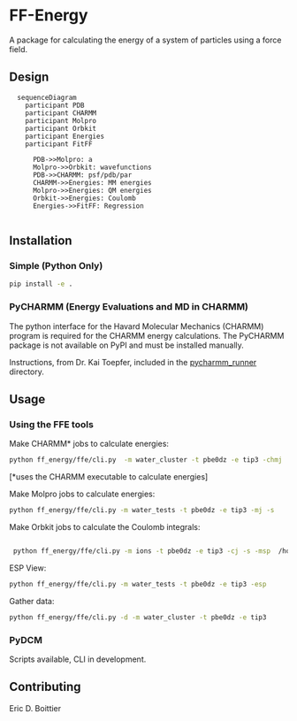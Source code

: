 # FF-Energy
A package for calculating the energy of a system of particles using a force field.

## Design

```mermaid
  sequenceDiagram
    participant PDB
    participant CHARMM
    participant Molpro
    participant Orbkit
    participant Energies
    participant FitFF
    
      PDB->>Molpro: a
      Molpro->>Orbkit: wavefunctions
      PDB->>CHARMM: psf/pdb/par
      CHARMM->>Energies: MM energies
      Molpro->>Energies: QM energies
      Orbkit->>Energies: Coulomb
      Energies->>FitFF: Regression
      
```


## Installation

### Simple (Python Only)
```bash
pip install -e .
```

### PyCHARMM (Energy Evaluations and MD in CHARMM)
The python interface for the Havard Molecular Mechanics (CHARMM) program is required for the CHARMM energy calculations.  The PyCHARMM package is not available on PyPI and must be installed manually.

Instructions, from Dr. Kai Toepfer, included in the [pycharmm_runner](README.md) directory.

## Usage
### Using the FFE tools
Make CHARMM* jobs to calculate energies:
```bash
python ff_energy/ffe/cli.py  -m water_cluster -t pbe0dz -e tip3 -chmj
```
[*uses the CHARMM executable to calculate energies]

Make Molpro jobs to calculate energies:
```bash
python ff_energy/ffe/cli.py -m water_tests -t pbe0dz -e tip3 -mj -s
```

Make Orbkit jobs to calculate the Coulomb integrals:
```bash

 python ff_energy/ffe/cli.py -m ions -t pbe0dz -e tip3 -cj -s -msp  /home/boittier/pcnccr
```

ESP View:
```bash
python ff_energy/ffe/cli.py -m water_tests -t pbe0dz -e tip3 -esp
```


Gather data:
```bash
python ff_energy/ffe/cli.py -d -m water_cluster -t pbe0dz -e tip3
```

### PyDCM
Scripts available, CLI in development.

## Contributing
Eric D. Boittier
